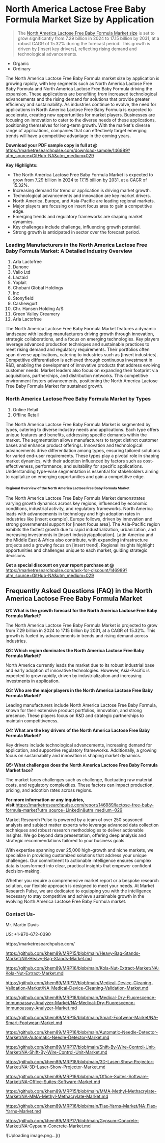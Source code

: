<h1>North America Lactose Free Baby Formula Market&nbsp;Size by Application</h1><blockquote><p>The <a href="https://marketresearchpulse.com/download-sample/146989?utm_source=GitHub-NA&amp;utm_medium=029">North America Lactose Free Baby Formula Market size</a> is set to grow significantly from 7.29 billion in 2024 to 17.15 billion by 2031, at a robust CAGR of 15.32% during the forecast period. This growth is driven by [insert key drivers], reflecting rising demand and technological advancements.</p></blockquote><ul><li>Organic<li> Ordinary</li></ul><p>The North America Lactose Free Baby Formula market size by application is growing rapidly, with key segments such as North America Lactose Free Baby Formula and North America Lactose Free Baby Formula driving the expansion. These applications are benefiting from increased technological advancements and the rising demand for solutions that provide greater efficiency and sustainability. As industries continue to evolve, the need for applications in North America Lactose Free Baby Formula is expected to accelerate, creating new opportunities for market players. Businesses are focusing on innovation to cater to the diverse needs of these applications, positioning themselves for long-term growth. With the market's diverse range of applications, companies that can effectively target emerging trends will have a competitive advantage in the coming years.</p><p><strong>Download your PDF sample copy in full at @ </strong><a href="https://marketresearchpulse.com/download-sample/146989?utm_source=GitHub-NA&amp;utm_medium=029">https://marketresearchpulse.com/download-sample/146989?utm_source=GitHub-NA&amp;utm_medium=029</a></p><p><strong>Key Highlights: </strong></p><ul><li>The North America Lactose Free Baby Formula Market is expected to grow from 7.29 billion in 2024 to 17.15 billion by 2031, at a CAGR of 15.32%.</li><li>Increasing demand for trend or application is driving market growth.</li><li>Technological advancements and innovation are key market drivers.</li><li>North America, Europe, and Asia-Pacific are leading regional markets.</li><li>Major players are focusing on insert focus area to gain a competitive edge.</li><li>Emerging trends and regulatory frameworks are shaping market dynamics.</li><li>Key challenges include challenge, influencing growth potential.</li><li>Strong growth is anticipated in sector over the forecast period.</li></ul><h3>Leading Manufacturers in the North America Lactose Free Baby Formula Market: A Detailed Industry Overview</h3><ol><li>Arla Lactofree</li><li>Danone</li><li>Valio Ltd</li><li>Lactaid</li><li>Yoplait</li><li>Chobani Global Holdings</li><li>Inc</li><li>Stonyfield</li><li>Cashewgurt</li><li>Chr. Hansen Holding A/S</li><li>Green Valley Creamery</li><li>Arla Lactofree</li></ol><div class="flex max-w-full flex-col flex-grow"><div class="min-h-8 text-message flex w-full flex-col items-end gap-2 whitespace-normal break-words [.text-message+&amp;]:mt-5" dir="auto" data-message-author-role="assistant" data-message-id="fd8432e4-4910-450d-b182-61b7bfb0a01f" data-message-model-slug="gpt-4o"><div class="flex w-full flex-col gap-1 empty:hidden first:pt-[3px]"><div class="markdown prose w-full break-words dark:prose-invert light"><p>The North America Lactose Free Baby Formula Market features a dynamic landscape with leading manufacturers driving growth through innovation, strategic collaborations, and a focus on emerging technologies. Key players leverage advanced production techniques and sustainable practices to meet rising demand and regulatory requirements. Their portfolios often span diverse applications, catering to industries such as [insert industries]. Competitive differentiation is achieved through continuous investment in R&amp;D, enabling the development of innovative products that address evolving customer needs. Market leaders also focus on expanding their footprint via acquisitions, partnerships, and distribution networks. This competitive environment fosters advancements, positioning the North America Lactose Free Baby Formula Market for sustained growth.</p></div></div></div></div><h3>North America Lactose Free Baby Formula Market by Types</h3><ol><li>Online Retail<li> Offline Retail</li></ol><div class="flex max-w-full flex-col flex-grow"><div class="min-h-8 text-message flex w-full flex-col items-end gap-2 whitespace-normal break-words [.text-message+&amp;]:mt-5" dir="auto" data-message-author-role="assistant" data-message-id="084470be-0bb7-4664-bddf-5156b4f41249" data-message-model-slug="gpt-4o-mini"><div class="flex w-full flex-col gap-1 empty:hidden first:pt-[3px]"><div class="markdown prose w-full break-words dark:prose-invert light"><p>The North America Lactose Free Baby Formula Market is segmented by types, catering to diverse industry needs and applications. Each type offers unique features and benefits, addressing specific demands within the market. The segmentation allows manufacturers to target distinct customer bases and enhance product offerings. Innovation and technological advancements drive differentiation among types, ensuring tailored solutions for varied end-user requirements. These types play a pivotal role in shaping market dynamics, with their adoption influenced by factors such as cost-effectiveness, performance, and suitability for specific applications. Understanding type-wise segmentation is essential for stakeholders aiming to capitalize on emerging opportunities and gain a competitive edge.</p></div></div></div></div><h3><span style="font-size: 11px;">Regional Overview of the North America Lactose Free Baby Formula Market</span></h3><div class="flex max-w-full flex-col flex-grow"><div class="min-h-8 text-message flex w-full flex-col items-end gap-2 whitespace-normal break-words [.text-message+&amp;]:mt-5" dir="auto" data-message-author-role="assistant" data-message-id="e9038762-ce64-4e30-91c9-9bd413514231" data-message-model-slug="gpt-4o-mini"><div class="flex w-full flex-col gap-1 empty:hidden first:pt-[3px]"><div class="markdown prose w-full break-words dark:prose-invert light"><p>The North America Lactose Free Baby Formula Market demonstrates varying growth dynamics across key regions, influenced by economic conditions, industrial activity, and regulatory frameworks. North America leads with advancements in technology and high adoption rates in industries like [insert example]. Europe follows, driven by innovation and strong governmental support for [insert focus area]. The Asia-Pacific region exhibits the fastest growth due to rapid industrialization, urbanization, and increasing investments in [insert industry/application]. Latin America and the Middle East &amp; Africa also contribute, with expanding infrastructure projects and a growing focus on [insert trend]. Regional insights highlight opportunities and challenges unique to each market, guiding strategic decisions.</p></div></div></div></div><p><strong>Get a special discount on your report purchase at @ </strong><a href="https://marketresearchpulse.com/ask-for-discount/146989?utm_source=GitHub-NA&amp;utm_medium=029">https://marketresearchpulse.com/ask-for-discount/146989?utm_source=GitHub-NA&amp;utm_medium=029</a></p><h2>Frequently Asked Questions (FAQ) in the North America Lactose Free Baby Formula Market</h2><p><strong>Q1: What is the growth forecast for the North America Lactose Free Baby Formula Market?</strong></p><p>The North America Lactose Free Baby Formula Market is projected to grow from 7.29 billion in 2024 to 17.15 billion by 2031, at a CAGR of 15.32%. This growth is fueled by advancements in trends and rising demand across industries.</p><p><strong>Q2: Which region dominates the North America Lactose Free Baby Formula Market?</strong></p><p>North America currently leads the market due to its robust industrial base and early adoption of innovative technologies. However, Asia-Pacific is expected to grow rapidly, driven by industrialization and increasing investments in application.</p><p><strong>Q3: Who are the major players in the North America Lactose Free Baby Formula Market?</strong></p><p>Leading manufacturers include North America Lactose Free Baby Formula, known for their extensive product portfolios, innovation, and strong presence. These players focus on R&amp;D and strategic partnerships to maintain competitiveness.</p><p><strong>Q4: What are the key drivers of the North America Lactose Free Baby Formula Market?</strong></p><p>Key drivers include technological advancements, increasing demand for application, and supportive regulatory frameworks. Additionally, a growing focus on sustainability and innovation is shaping market dynamics.</p><p><strong>Q5: What challenges does the North America Lactose Free Baby Formula Market face?</strong></p><p>The market faces challenges such as challenge, fluctuating raw material costs, and regulatory complexities. These factors can impact production, pricing, and adoption rates across regions.</p><p><strong>For more information or any inquiries, visit&nbsp;</strong><a href="https://marketresearchpulse.com/report/146989/lactose-free-baby-formula-market?utm_source=Linkedin&utm_medium=029">https://marketresearchpulse.com/report/146989/lactose-free-baby-formula-market?utm_source=Linkedin&utm_medium=029</a></p><p>Market Research Pulse is powered by a team of over 250 seasoned analysts and subject matter experts who leverage advanced data collection techniques and robust research methodologies to deliver actionable insights. We go beyond data presentation, offering deep analysis and strategic recommendations tailored to your business goals.</p><p>With expertise spanning over 25,000 high-growth and niche markets, we specialize in providing customized solutions that address your unique challenges. Our commitment to actionable intelligence ensures complex data is transformed into clear, practical insights that empower confident decision-making.</p><p>Whether you require a comprehensive market report or a bespoke research solution, our flexible approach is designed to meet your needs. At Market Research Pulse, we are dedicated to equipping you with the intelligence necessary to stay competitive and achieve sustainable growth in the evolving North America Lactose Free Baby Formula market.</p><h3><strong>Contact Us-</strong></h3><p>Mr. Martin Davis</p><p>US: +1-970-672-0390</p><p>https://marketresearchpulse.com/</p><p><a href="https://github.com/khem89/MRP15/blob/main/Heavy-Bag-Stands-Market/NA-Heavy-Bag-Stands-Market.md">https://github.com/khem89/MRP15/blob/main/Heavy-Bag-Stands-Market/NA-Heavy-Bag-Stands-Market.md</a></p><p><a href="https://github.com/khem89/MRP16/blob/main/Kola-Nut-Extract-Market/NA-Kola-Nut-Extract-Market.md">https://github.com/khem89/MRP16/blob/main/Kola-Nut-Extract-Market/NA-Kola-Nut-Extract-Market.md</a></p><p><a href="https://github.com/khem89/MRP17/blob/main/Medical-Device-Cleaning-Validation-Market/NA-Medical-Device-Cleaning-Validation-Market.md">https://github.com/khem89/MRP17/blob/main/Medical-Device-Cleaning-Validation-Market/NA-Medical-Device-Cleaning-Validation-Market.md</a></p><p><a href="https://github.com/khem89/MRP18/blob/main/Medical-Dry-Fluorescence-Immunoassay-Analyzer-Market/NA-Medical-Dry-Fluorescence-Immunoassay-Analyzer-Market.md">https://github.com/khem89/MRP18/blob/main/Medical-Dry-Fluorescence-Immunoassay-Analyzer-Market/NA-Medical-Dry-Fluorescence-Immunoassay-Analyzer-Market.md</a></p><p><a href="https://github.com/khem89/MRP15/blob/main/Smart-Footwear-Market/NA-Smart-Footwear-Market.md">https://github.com/khem89/MRP15/blob/main/Smart-Footwear-Market/NA-Smart-Footwear-Market.md</a></p><p><a href="https://github.com/khem89/MRP16/blob/main/Automatic-Needle-Detector-Market/NA-Automatic-Needle-Detector-Market.md">https://github.com/khem89/MRP16/blob/main/Automatic-Needle-Detector-Market/NA-Automatic-Needle-Detector-Market.md</a></p><p><a href="https://github.com/khem89/MRP17/blob/main/Shift-By-Wire-Control-Unit-Market/NA-Shift-By-Wire-Control-Unit-Market.md">https://github.com/khem89/MRP17/blob/main/Shift-By-Wire-Control-Unit-Market/NA-Shift-By-Wire-Control-Unit-Market.md</a></p><p><a href="https://github.com/khem89/MRP18/blob/main/3D-Laser-Show-Projector-Market/NA-3D-Laser-Show-Projector-Market.md">https://github.com/khem89/MRP18/blob/main/3D-Laser-Show-Projector-Market/NA-3D-Laser-Show-Projector-Market.md</a></p><p><a href="https://github.com/khem89/MRP19/blob/main/Office-Suites-Software-Market/NA-Office-Suites-Software-Market.md">https://github.com/khem89/MRP19/blob/main/Office-Suites-Software-Market/NA-Office-Suites-Software-Market.md</a></p><p><a href="https://github.com/khem89/MRP15/blob/main/MMA-Methyl-Methacrylate-Market/NA-MMA-Methyl-Methacrylate-Market.md">https://github.com/khem89/MRP15/blob/main/MMA-Methyl-Methacrylate-Market/NA-MMA-Methyl-Methacrylate-Market.md</a></p><p><a href="https://github.com/khem89/MRP16/blob/main/Flax-Yarns-Market/NA-Flax-Yarns-Market.md">https://github.com/khem89/MRP16/blob/main/Flax-Yarns-Market/NA-Flax-Yarns-Market.md</a></p><p><a href="https://github.com/khem89/MRP17/blob/main/Gypsum-Concrete-Market/NA-Gypsum-Concrete-Market.md">https://github.com/khem89/MRP17/blob/main/Gypsum-Concrete-Market/NA-Gypsum-Concrete-Market.md</a></p>
![Uploading image.png…]()
